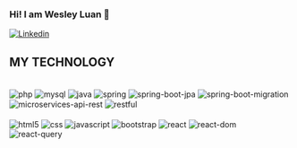 ### Hi! I am Wesley Luan 🫡

[![Linkedin](https://img.shields.io/badge/LinkedIn-0077B5?style=for-the-badge&logo=linkedin&logoColor=white)](https://www.linkedin.com/in/wesley-luan-714a642a1/)




## MY TECHNOLOGY

<div style="display: inline_block"> <br/>
    <img align="center" alt="php" src="https://img.shields.io/badge/PHP-777BB4?style=for-the-badge&logo=php&logoColor=white"/>
    <img align="center" alt="mysql" src="https://img.shields.io/badge/MySQL-00000F?style=for-the-badge&logo=mysql&logoColor=white"/>
    <img align="center" alt="java" src="https://img.shields.io/badge/java-%23ED8B00.svg?style=for-the-badge&logo=openjdk&logoColor=white"/>
    <img align="center" alt="spring" src="https://img.shields.io/badge/spring-%236DB33F.svg?style=for-the-badge&logo=spring&logoColor=white"/>
    <img align="center" alt="spring-boot-jpa" src="https://img.shields.io/badge/spring--boot--jpa-%236DB33F.svg?style=for-the-badge&logo=spring&logoColor=white"/>
    <img align="center" alt="spring-boot-migration" src="https://img.shields.io/badge/spring--boot--migration-%236DB33F.svg?style=for-the-badge&logo=spring&logoColor=white"/>
    <img align="center" alt="microservices-api-rest" src="https://img.shields.io/badge/microservices--api--rest-%236DB33F.svg?style=for-the-badge&logo=spring&logoColor=white"/>
    <img align="center" alt="restful" src="https://img.shields.io/badge/restful-%2320232a.svg?style=for-the-badge&logo=rest&logoColor=white"/>   
</div>

<div style="display: inline_block"> <br/>
    <img align="center" alt="html5" src="https://img.shields.io/badge/HTML5-E34F26?style=for-the-badge&logo=html5&logoColor=white"/>
    <img align="center" alt="css" src="https://img.shields.io/badge/CSS3-1572B6?style=for-the-badge&logo=css3&logoColor=white"/>
    <img align="center" alt="javascript" src="https://img.shields.io/badge/JavaScript-F7DF1E?style=for-the-badge&logo=javascript&logoColor=black"/>
    <img align="center" alt="bootstrap" src="https://img.shields.io/badge/Bootstrap-563D7C?style=for-the-badge&logo=bootstrap&logoColor=white"/>
    <img align="center" alt="react" src="https://img.shields.io/badge/react-%2320232a.svg?style=for-the-badge&logo=react&logoColor=%2361DAFB"/>
    <img align="center" alt="react-dom" src="https://img.shields.io/badge/react--dom-%2320232a.svg?style=for-the-badge&logo=react&logoColor=%2361DAFB"/>
    <img align="center" alt="react-query" src="https://img.shields.io/badge/react--query-FF4154?style=for-the-badge&logo=react-query&logoColor=white"/>

</div>
